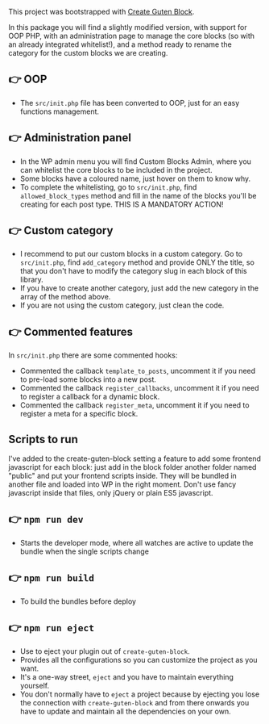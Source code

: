 This project was bootstrapped with [Create Guten Block](https://github.com/ahmadawais/create-guten-block).

In this package you will find a slightly modified version, with support for OOP PHP, 
with an administration page to manage the core blocks (so with an already integrated whitelist!), 
and a method ready to rename the category for the custom blocks we are creating.

## 👉 OOP
- The `src/init.php` file has been converted to OOP, just for an easy functions management.

## 👉 Administration panel
- In the WP admin menu you will find Custom Blocks Admin, where you can whitelist
the core blocks to be included in the project. 
- Some blocks have a coloured name, just hover on them to know why.
- To complete the whitelisting, go to `src/init.php`, find `allowed_block_types` method and fill in
the name of the blocks you'll be creating for each post type. THIS IS A MANDATORY ACTION!

## 👉 Custom category
- I recommend to put our custom blocks in a custom category. Go to `src/init.php`, find `add_category` method
and provide ONLY the title, so that you don't have to modify the category slug in each block of this library.
- If you have to create another category, just add the new category in the array of the method above.
- If you are not using the custom category, just clean the code.

## 👉 Commented features
In `src/init.php` there are some commented hooks:
- Commented the callback `template_to_posts`, uncomment it if you need to pre-load some blocks into a new post.
- Commented the callback `register_callbacks`, uncomment it if you need to register a callback for a dynamic block.
- Commented the callback `register_meta`, uncomment it if you need to register a meta for a specific block.

Scripts to run
--------------------------------------
I've added to the create-guten-block setting a feature to add some frontend javascript for each block: 
just add in the block folder another folder named "public" and put your frontend scripts inside.
They will be bundled in another file and loaded into WP in the right moment. 
Don't use fancy javascript inside that files, only jQuery or plain ES5 javascript.


## 👉  `npm run dev`
- Starts the developer mode, where all watches are active to update the bundle when the single scripts change

## 👉  `npm run build`
- To build the bundles before deploy

## 👉  `npm run eject`
- Use to eject your plugin out of `create-guten-block`.
- Provides all the configurations so you can customize the project as you want.
- It's a one-way street, `eject` and you have to maintain everything yourself.
- You don't normally have to `eject` a project because by ejecting you lose the connection with `create-guten-block` and from there onwards you have to update and maintain all the dependencies on your own.


